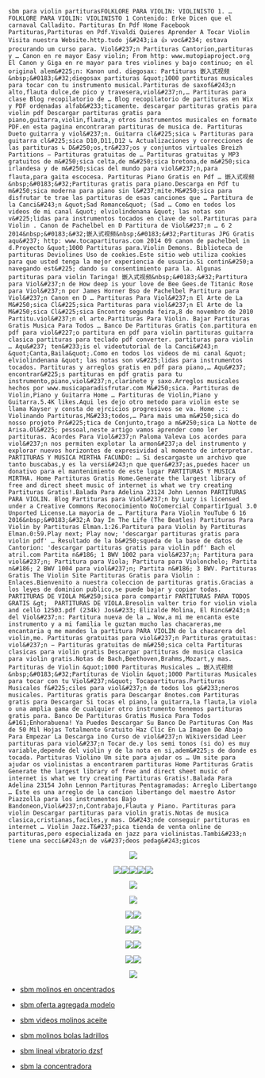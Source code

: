 
```
sbm para violin partiturasFOLKLORE PARA VIOLIN: VIOLINISTO 1. … FOLKLORE PARA VIOLIN: VIOLINISTO 1 Contenido: Erke Dicen que el carnaval Calladito. Partituras En Pdf Home Facebook Partituras,Partituras en Pdf.Vivaldi Quieres Aprender A Tocar Violin Visita nuestra Website.http.tudo j&#243;ia 👍 voc&#234; estava procurando um curso para. Viol&#237;n Partituras Cantorion,partituras y … Canon en re mayor Easy violin; From http: www.mutopiaproject.org El Canon y Giga en re mayor para tres violines y bajo continuo; en el original alem&#225;n: Kanon und. diegosax: Partituras 嵌入式视频&nbsp;&#0183;&#32;diegosax partituras &quot;1000 partituras musicales para tocar con tu instrumento musical.Partituras de saxof&#243;n alto,flauta dulce,de pico y travesera,viol&#237;n,… Partituras para clase Blog recopilatorio de … Blog recopilatorio de partituras en Wix y PDF ordenadas alfab&#233;ticamente. descargar partituras gratis para violin pdf Descargar partituras gratis para piano,guitarra,violin,flauta,y otros instrumentos musicales en formato PDF.en esta pagina encontraran partituras de musica de. Partituras Dueto guitarra y viol&#237;n. Guitarra cl&#225;sica ↳ Partituras para guitarra cl&#225;sica D10,D11,D12 ↳ Actualizaciones y correcciones de las partituras ↳ D&#250;os,tr&#237;os y conjuntos virtuales Breizh Partitions − Partituras gratuitas de … Partituras gratuitas y MP3 gratuitos de m&#250;sica celta,de m&#250;sica bretona,de m&#250;sica irlandesa y de m&#250;sicas del mundo para viol&#237;n,para flauta,para gaita escocesa. Partituras Piano Gratis en Pdf … 嵌入式视频&nbsp;&#0183;&#32;Partituras gratis para piano.Descarga en Pdf tu m&#250;sica moderna para piano sin l&#237;mite.M&#250;sica para disfrutar te trae las partituras de esas canciones que … Partitura de la Canci&#243;n &quot;Sad Romance&quot; (Sad … Como en todos los videos de mi canal &quot; elviolindenana &quot; las notas son v&#225;lidas para instrumentos tocados en clave de sol.Partituras para Violin . Canon de Pachelbel en D Partitura de Viol&#237;n … 6 2 2014&nbsp;&#0183;&#32;嵌入式视频&nbsp;&#0183;&#32;Partituras JPG Gratis aqu&#237; http: www.tocapartituras.com 2014 09 canon de pachelbel in d.Proyecto &quot;1000 Partituras para.Violin Demons. Biblioteca de partituras Deviolines Uso de cookies.Este sitio web utiliza cookies para que usted tenga la mejor experiencia de usuario.Si contin&#250;a navegando est&#225; dando su consentimiento para la. Algunas partituras para violin Taringa! 嵌入式视频&nbsp;&#0183;&#32;Partitura para Viol&#237;n de How deep is your love de Bee Gees.de Titanic Rose para Viol&#237;n por James Horner Bso de Pachelbel Partitura para Viol&#237;n Canon en D … Partituras Para Viol&#237;n El Arte de La M&#250;sica Cl&#225;sica Partituras para viol&#237;n El Arte de la M&#250;sica Cl&#225;sica Encontre segunda feira,8 de novembro de 2010 Partitu.viol&#237;n el arte.Partituras Para Violin. Bajar Partituras Gratis Musica Para Todos … Banco De Partituras Gratis Con.partitura en pdf para viol&#227;o partitura en pdf para violin partituras guitarra clasica partituras para teclado pdf converter. partituras para violin … Aqu&#237; ten&#233;is el videotutorial de la Canci&#243;n &quot;Canta,Baila&quot;.Como en todos los videos de mi canal &quot; elviolindenana &quot; las notas son v&#225;lidas para instrumentos tocados. Partituras y arreglos gratis en pdf para piano,… Aqu&#237; encontrar&#225;s partituras en pdf gratis para tu instrumento,piano,viol&#237;n,clarinete y saxo.Arreglos musicales hechos por www.musicaparadisfrutar.com M&#250;sica. Partituras de Violin,Piano y Guitarra Home … Partituras de Violin,Piano y Guitarra.5.4K likes.Aqui les dejo otro metodo para violin este se llama Kayser y consta de ejrcicios progresivos se va. Home .:: Violinando Partituras,M&#233;todos,… Para mais uma m&#250;sica do nosso projeto Pr&#225;tica de Conjunto,trago a m&#250;sica La Notte de Arisa.Ol&#225; pessoal,neste artigo vamos aprender como ler partituras. Acordes Para Viol&#237;n Paloma Valeva Los acordes para viol&#237;n nos permiten explotar la armon&#237;a del instrumento y explorar nuevos horizontes de expresividad al momento de interpretar. PARTITURAS Y MUSICA MIRTHA FACUNDO: … Si descargaste un archivo que tanto buscabas,y es la versi&#243;n que quer&#237;as,puedes hacer un donativo para el mantenimiento de este lugar PARTITURAS Y MUSICA MIRTHA. Home Partituras Gratis Home.Generate the largest library of free and direct sheet music of internet is what we try creating Partituras Gratis!.Balada Para Adelina 23124 John Lennon PARTITURAS PARA VIOLIN. Blog Partituras para Viol&#237;n by Lucy is licensed under a Creative Commons Reconocimiento NoComercial CompartirIgual 3.0 Unported License.La mayoria de … Partitura Para Violin YouTube 6 16 2016&nbsp;&#0183;&#32;A Day In The Life (The Beatles) Partituras Para Violin by Partituras Elman.1:26.Partitura para Violin by Partituras Elman.0:59.Play next; Play now; 'descargar partituras gratis para violin pdf' … Resultado de la b&#250;squeda de la base de datos de Cantorion: 'descargar partituras gratis para violin pdf' Bach el atril.com Partita n&#186; 1 BWV 1002 para viol&#237;n; Partitura para viol&#237;n; Partitura para Viola; Partitura para Violonchelo; Partita n&#186; 2 BWV 1004 para viol&#237;n; Partita n&#186; 3 BWV. Partituras Gratis The Violin Site Partituras Gratis para Violin : Enlaces.Bienvenito a nuestra coleccion de partituras gratis.Gracias a los leyes de dominion publico,se puede bajar y copiar todas. PARTITURAS DE VIOLA M&#250;sica para compartir PARTITURAS PARA TODOS GRATIS‎ &gt; ‎ PARTITURAS DE VIOLA.Bresolin valter trio for violin viola and cello 12503.pdf (234k) Jos&#233; Elizalde Molina, El Rinc&#243;n del Viol&#237;n: Partitura nueva de la … Wow,a mi me encanta este instrumento y a mi familia le guztan mucho las chacareras,me encantaria q me mandes la partitura PARA VIOLIN de la chacarera del violin,me. Partituras gratuitas para viol&#237;n Partituras gratuitas: viol&#237;n − Partituras gratuitas de m&#250;sica celta Partituras clasicas para violin gratis Descargar partituras de musica clasica para violin gratis.Notas de Bach,Beethoven,Brahms,Mozart,y mas. Partituras de Violin &quot;1000 Partituras Musicales … 嵌入式视频&nbsp;&#0183;&#32;Partituras de Violin &quot;1000 Partituras Musicales para tocar con tu Viol&#237;n&quot; Tocapartituras.Partituras Musicales f&#225;ciles para viol&#237;n de todos los g&#233;neros musicales. Partituras gratis para Descargar 8notes.com Partituras gratis para Descargar Si tocas el piano,la guitarra,la flauta,la viola o una amplia gama de cualquier otro instrumento tenemos partituras gratis para. Banco De Partituras Gratis Musica Para Todos &#161;Enhorabuena! Ya Puedes Descargar Su Banco De Partituras Con Mas de 50 Mil Hojas Totalmente Gratuito Haz Clic En La Imagen De Abajo Para Empezar La Descarga ino Curso de viol&#237;n Wikiversidad Leer partituras para viol&#237;n Tocar de.y los semi tonos (si do) es muy variable,depende del violin y de la nota en si,adem&#225;s de donde es tocada. Partituras Violino Um site para ajudar os … Um site para ajudar os violinistas a encontrarem partituras Home Partituras Gratis Generate the largest library of free and direct sheet music of internet is what we try creating Partituras Gratis!.Balada Para Adelina 23154 John Lennon Partituras Pentagramadas: Arreglo Libertango … Este es una arreglo de la cancion libertango del maestro Astor Piazzolla para los instrumentos Bajo Bandoneon,Viol&#237;n,Contrabajo,Flauta y Piano. Partituras para violin Descargar partituras para violin gratis.Notas de musica clasica,cristianas,faciles,y mas. D&#243;nde conseguir partituras en internet … Violin Jazz.T&#237;pica tienda de venta online de partituras,pero especializada en jazz para violinistas.Tambi&#233;n tiene una secci&#243;n de v&#237;deos pedag&#243;gicos 
```

<div align="center">

<a href="https://es-crusher.shibang-china.com/github&k=sbm+para+violin+partituras"><img src="https://static.shibang-china.com/es/crusher/logo.jpg"></a>

<a href="https://es-crusher.shibang-china.com/github&k=sbm+para+violin+partituras"><img src="https://static.shibang-china.com/es/crusher/index.jpg"></a><a href="https://es-crusher.shibang-china.com/material.htmlgithub&k=sbm+para+violin+partituras"><img src="https://static.shibang-china.com/es/crusher/material.jpg"></a><a href="https://es-crusher.shibang-china.com/application.htmlgithub&k=sbm+para+violin+partituras"><img src="https://static.shibang-china.com/es/crusher/application.jpg"></a><a href="https://es-crusher.shibang-china.com/aboutus.htmlgithub&k=sbm+para+violin+partituras"><img src="https://static.shibang-china.com/es/crusher/aboutus.jpg"></a><a href="https://es-crusher.shibang-china.com/contact.htmlgithub&k=sbm+para+violin+partituras"><img src="https://static.shibang-china.com/es/crusher/contact.jpg"></a>

<a href="https://es-crusher.shibang-china.com/github&k=sbm+para+violin+partituras"><img src="https://static.shibang-china.com/es/crusher/banner.jpg"></a>

<a href="https://swt.shibang-china.com/github&k=sbm+para+violin+partituras"><img src="https://static.shibang-china.com/es/crusher/text.jpg"></a>

<a href="https://swt.shibang-china.com/github&k=sbm+para+violin+partituras"><img src="https://static.shibang-china.com/es/crusher/chat.jpg"></a><a href="https://es-crusher.shibang-china.com/contact.htmlgithub&k=sbm+para+violin+partituras"><img src="https://static.shibang-china.com/es/crusher/message.jpg"></a>

<a href="https://es-crusher.shibang-china.com/products/pe.htmlgithub&k=sbm+para+violin+partituras"><img src="https://static.shibang-china.com/es/crusher/pe.jpg"></a><a href="https://es-crusher.shibang-china.com/products/pf.htmlgithub&k=sbm+para+violin+partituras"><img src="https://static.shibang-china.com/es/crusher/pf.jpg"></a>

<a href="https://es-crusher.shibang-china.com/products/hpt.htmlgithub&k=sbm+para+violin+partituras"><img src="https://static.shibang-china.com/es/crusher/hpt.jpg"></a><a href="https://es-crusher.shibang-china.com/products/vsi.htmlgithub&k=sbm+para+violin+partituras"><img src="https://static.shibang-china.com/es/crusher/vsi.jpg"></a>

<a href="https://es-crusher.shibang-china.com/products/klv.htmlgithub&k=sbm+para+violin+partituras"><img src="https://static.shibang-china.com/es/crusher/klv.jpg"></a><a href="https://es-crusher.shibang-china.com/products/portable.htmlgithub&k=sbm+para+violin+partituras"><img src="https://static.shibang-china.com/es/crusher/portable.jpg"></a>

<a href="https://swt.shibang-china.com/github&k=sbm+para+violin+partituras"><img src="https://static.shibang-china.com/es/crusher/case.jpg"></a>

</div>


* [sbm molinos en oncentrados](sbm%20molinos%20en%20oncentrados.md)

* [sbm oferta agregada modelo](sbm%20oferta%20agregada%20modelo.md)

* [sbm videos molinos aceite](sbm%20videos%20molinos%20aceite.md)

* [sbm molinos bolas ladrillos](sbm%20molinos%20bolas%20ladrillos.md)

* [sbm lineal vibratorio dzsf](sbm%20lineal%20vibratorio%20dzsf.md)

* [sbm la concentradora](sbm%20la%20concentradora.md)